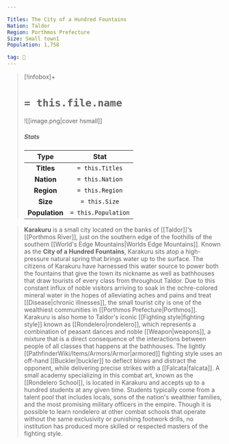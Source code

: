 ```yaml
---

Titles: The City of a Hundred Fountains
Nation: Taldor
Region: Porthmos Prefecture
Size: Small town1
Population: 1,758

tag: 🌃
---
```


> [!infobox]+
> #  `= this.file.name`
> ![[image.png|cover hsmall]]
> ##### Stats
> Type | Stat |
> :---:|:---:|
> **Titles** | `= this.Titles` |
> **Nation** | `= this.Nation` |
> **Region** | `= this.Region` |
> **Size** | `= this.Size` |
> **Population** | `= this.Population` |



> **Karakuru** is a small city located on the banks of [[Taldor]]'s [[Porthmos River]], just on the southern edge of the foothills of the southern [[World's Edge Mountains|Worlds Edge Mountains]]. Known as the **City of a Hundred Fountains**, Karakuru sits atop a high-pressure natural spring that brings water up to the surface. The citizens of Karakuru have harnessed this water source to power both the fountains that give the town its nickname as well as bathhouses that draw tourists of every class from throughout Taldor. Due to this constant influx of noble visitors arriving to soak in the ochre-colored mineral water in the hopes of alleviating aches and pains and treat [[Disease|chronic illnesses]], the small tourist city is one of the wealthiest communities in [[Porthmos Prefecture|Porthmos]].
> Karakuru is also home to Taldor's iconic [[Fighting style|fighting style]] known as [[Rondelero|rondelero]], which represents a combination of peasant dances and noble [[Weapon|weapons]], a mixture that is a direct consequence of the interactions between people of all classes that happens at the bathhouses. The lightly [[PathfinderWiki/Items/Armors/Armor|armored]] fighting style uses an off-hand [[Buckler|buckler]] to deflect blows and distract the opponent, while delivering precise strikes with a [[Falcata|falcata]]. A small academy specializing in this combat art, known as the [[Rondelero School]], is located in Karakuru and accepts up to a hundred students at any given time. Students typically come from a talent pool that includes locals, sons of the nation's wealthier families, and the most promising military officers in the empire. Though it is possible to learn rondelero at other combat schools that operate without the same exclusivity or punishing footwork drills, no institution has produced more skilled or respected masters of the fighting style.








